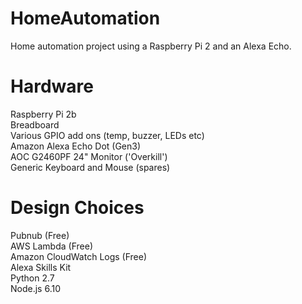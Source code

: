 # HomeAutomation
Home automation project using a Raspberry Pi 2 and an Alexa Echo. <br>

# Hardware
Raspberry Pi 2b <br>
Breadboard <br>
Various GPIO add ons (temp, buzzer, LEDs etc) <br>
Amazon Alexa Echo Dot (Gen3) <br>
AOC G2460PF 24" Monitor ('Overkill') <br>
Generic Keyboard and Mouse (spares) <br>
 
# Design Choices
Pubnub (Free) <br>
AWS Lambda (Free) <br>
Amazon CloudWatch Logs (Free) <br>
Alexa Skills Kit <br>
Python 2.7 <br>
Node.js 6.10 <br>
